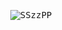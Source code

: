 <p align="center">
  <samp>
    <!-- <img src="https://i.imgur.com/kdKhgx6.gif" width="240px" align="center"> -->
    <!-- <img alt="GIF" src="https://github.com/abhisheknaiidu/abhisheknaiidu/blob/master/code.gif?raw=true" width="500" height="320" /> -->
    <!-- <img src="https://cdn.jsdelivr.net/gh/SSzzPP/SSzzPP/assets/github-contribution-grid-snake.svg"  align="center" alt="SSzzPP" /> -->
    <img src="https://raw.githubusercontent.com/SSzzPP/SSzzPP/main/assets/github-contribution-grid-snake.svg"  align="center" alt="SSzzPP" />
  </samp>
</p>
